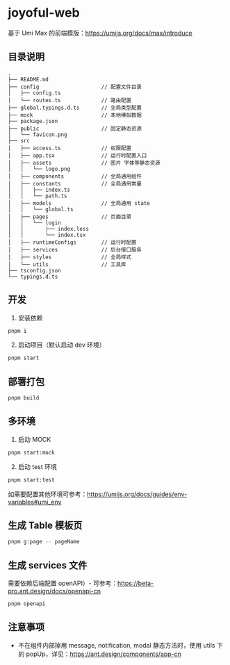# joyoful-web

基于 Umi Max 的前端模版：https://umijs.org/docs/max/introduce

## 目录说明
```
.
├── README.md
├── config                    // 配置文件目录
│   ├── config.ts
│   └── routes.ts             // 路由配置
├── global.typings.d.ts       // 全局类型配置
├── mock                      // 本地模拟数据
├── package.json
├── public                    // 固定静态资源
│   └── favicon.png
├── src
│   ├── access.ts             // 权限配置
│   ├── app.tsx               // 运行时配置入口
│   ├── assets                // 图片 字体等静态资源
│   │   └── logo.png
│   ├── components            // 全局通用组件
│   ├── constants             // 全局通用常量
│   │   ├── index.ts
│   │   └── path.ts
│   ├── models                // 全局通用 state
│   │   └── global.ts
│   ├── pages                 // 页面目录
│   │   └── login
│   │       ├── index.less
│   │       └── index.tsx
│   ├── runtimeConfigs        // 运行时配置
│   ├── services              // 后台接口服务
│   ├── styles                // 全局样式
│   └── utils                 // 工具库
├── tsconfig.json
└── typings.d.ts
```
## 开发
1. 安装依赖
  ```bash
  pnpm i
  ```
2. 启动项目（默认启动 dev 环境）
  ```bash
  pnpm start
  ```
## 部署打包
  ```bash
  pnpm build
  ```
## 多环境
1. 启动 MOCK
  ```bash
  pnpm start:mock
  ```
2. 启动 test 环境
  ```bash
  pnpm start:test
  ```
如需要配置其他环境可参考：https://umijs.org/docs/guides/env-variables#umi_env
## 生成 Table 模板页
  ```bash
  pnpm g:page -- pageName
  ```
## 生成 services 文件
需要依赖后端配置 openAPI）- 可参考：https://beta-pro.ant.design/docs/openapi-cn
  ```bash
  pnpm openapi
  ```
## 注意事项
- 不在组件内部掉用 message, notification, modal 静态方法时，使用 utils 下的 popUp，详见：https://ant.design/components/app-cn